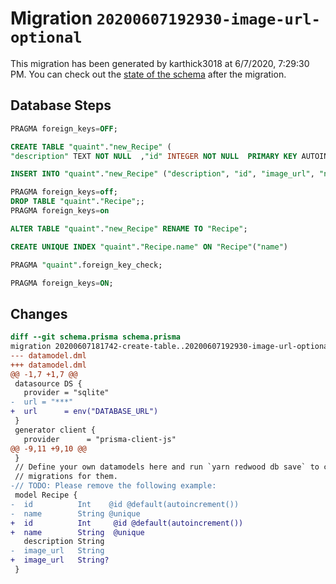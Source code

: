# Migration `20200607192930-image-url-optional`

This migration has been generated by karthick3018 at 6/7/2020, 7:29:30 PM.
You can check out the [state of the schema](./schema.prisma) after the migration.

## Database Steps

```sql
PRAGMA foreign_keys=OFF;

CREATE TABLE "quaint"."new_Recipe" (
"description" TEXT NOT NULL  ,"id" INTEGER NOT NULL  PRIMARY KEY AUTOINCREMENT,"image_url" TEXT   ,"name" TEXT NOT NULL  )

INSERT INTO "quaint"."new_Recipe" ("description", "id", "image_url", "name") SELECT "description", "id", "image_url", "name" FROM "quaint"."Recipe"

PRAGMA foreign_keys=off;
DROP TABLE "quaint"."Recipe";;
PRAGMA foreign_keys=on

ALTER TABLE "quaint"."new_Recipe" RENAME TO "Recipe";

CREATE UNIQUE INDEX "quaint"."Recipe.name" ON "Recipe"("name")

PRAGMA "quaint".foreign_key_check;

PRAGMA foreign_keys=ON;
```

## Changes

```diff
diff --git schema.prisma schema.prisma
migration 20200607181742-create-table..20200607192930-image-url-optional
--- datamodel.dml
+++ datamodel.dml
@@ -1,7 +1,7 @@
 datasource DS {
   provider = "sqlite"
-  url = "***"
+  url      = env("DATABASE_URL")
 }
 generator client {
   provider      = "prisma-client-js"
@@ -9,11 +9,10 @@
 }
 // Define your own datamodels here and run `yarn redwood db save` to create
 // migrations for them.
-// TODO: Please remove the following example:
 model Recipe {
-  id          Int    @id @default(autoincrement())
-  name        String @unique
+  id          Int     @id @default(autoincrement())
+  name        String  @unique
   description String
-  image_url   String
+  image_url   String?
 }
```


